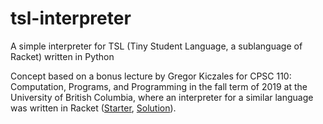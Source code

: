 # tsl-interpreter
A simple interpreter for TSL (Tiny Student Language, a sublanguage of Racket) written in Python

Concept based on a bonus lecture by Gregor Kiczales for CPSC 110: Computation, Programs, and Programming in the fall term of 2019 at the University of British Columbia, where an interpreter for a similar language was written in Racket ([Starter](https://edx-course-spdx-kiczales.s3.amazonaws.com/HTC/lecture/lec24-eval-starter.rkt), [Solution](https://edx-course-spdx-kiczales.s3.amazonaws.com/HTC/lecture/lec24-eval-solution.rkt)).
